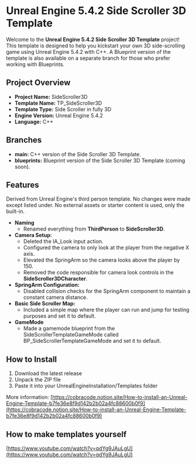 # Unreal Engine 5.4.2 Side Scroller 3D Template

Welcome to the **Unreal Engine 5.4.2 Side Scroller 3D Template** project! This template is designed to help you kickstart your own 3D side-scrolling game using Unreal Engine 5.4.2 with C++. A Blueprint version of the template is also available on a separate branch for those who prefer working with Blueprints.

## Project Overview

- **Project Name:** SideScroller3D
- **Template Name:** TP_SideScroller3D
- **Template Type:** Side Scroller in fully 3D
- **Engine Version:** Unreal Engine 5.4.2
- **Language:** C++

## Branches

- **main:** C++ version of the Side Scroller 3D Template.
- **blueprints:** Blueprint version of the Side Scroller 3D Template (coming soon).

## Features
Derived from Unreal Engine's third person template. No changes were made except listed under. No external assets or starter content is used, only the built-in.
- **Naming**
  - Renamed everything from **ThirdPerson** to **SideScroller3D**.
- **Camera Setup:** 
  - Deleted the IA_Look input action.
  - Configured the camera to only look at the player from the negative X axis.
  - Elevated the SpringArm so the camera looks above the player by 150.
  - Removed the code responsible for camera look controls in the **SideScroller3DCharacter**.
- **SpringArm Configuration:**
  - Disabled collision checks for the SpringArm component to maintain a constant camera distance.
- **Basic Side Scroller Map:**
  - Included a simple map where the player can run and jump for testing purposes and set it to default.
- **GameMode**
  - Made a gamemode blueprint from the SideScrollerTemplateGameMode called BP_SideScrollerTemplateGameMode and set it to default.

## How to Install
1. Download the latest release
2. Unpack the ZIP file
3. Paste it into your UnrealEngineInstallation/Templates folder 

More information: [https://cobracode.notion.site/How-to-install-an-Unreal-Engine-Template-b7fe36e8f9d142b2b02a4fc88600b0f9](https://cobracode.notion.site/How-to-install-an-Unreal-Engine-Template-b7fe36e8f9d142b2b02a4fc88600b0f9)

## How to make templates yourself
[https://www.youtube.com/watch?v=qdYg9JAuLgU](https://www.youtube.com/watch?v=qdYg9JAuLgU)